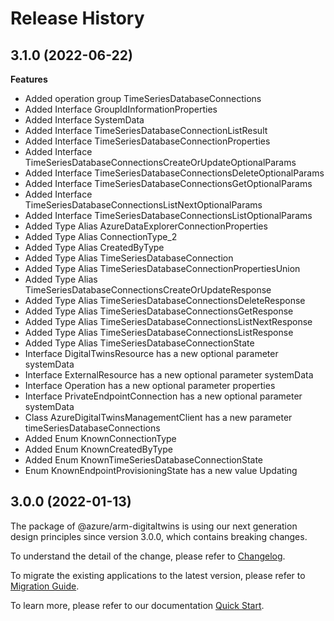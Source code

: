 # Release History
    
## 3.1.0 (2022-06-22)
    
**Features**

  - Added operation group TimeSeriesDatabaseConnections
  - Added Interface GroupIdInformationProperties
  - Added Interface SystemData
  - Added Interface TimeSeriesDatabaseConnectionListResult
  - Added Interface TimeSeriesDatabaseConnectionProperties
  - Added Interface TimeSeriesDatabaseConnectionsCreateOrUpdateOptionalParams
  - Added Interface TimeSeriesDatabaseConnectionsDeleteOptionalParams
  - Added Interface TimeSeriesDatabaseConnectionsGetOptionalParams
  - Added Interface TimeSeriesDatabaseConnectionsListNextOptionalParams
  - Added Interface TimeSeriesDatabaseConnectionsListOptionalParams
  - Added Type Alias AzureDataExplorerConnectionProperties
  - Added Type Alias ConnectionType_2
  - Added Type Alias CreatedByType
  - Added Type Alias TimeSeriesDatabaseConnection
  - Added Type Alias TimeSeriesDatabaseConnectionPropertiesUnion
  - Added Type Alias TimeSeriesDatabaseConnectionsCreateOrUpdateResponse
  - Added Type Alias TimeSeriesDatabaseConnectionsDeleteResponse
  - Added Type Alias TimeSeriesDatabaseConnectionsGetResponse
  - Added Type Alias TimeSeriesDatabaseConnectionsListNextResponse
  - Added Type Alias TimeSeriesDatabaseConnectionsListResponse
  - Added Type Alias TimeSeriesDatabaseConnectionState
  - Interface DigitalTwinsResource has a new optional parameter systemData
  - Interface ExternalResource has a new optional parameter systemData
  - Interface Operation has a new optional parameter properties
  - Interface PrivateEndpointConnection has a new optional parameter systemData
  - Class AzureDigitalTwinsManagementClient has a new parameter timeSeriesDatabaseConnections
  - Added Enum KnownConnectionType
  - Added Enum KnownCreatedByType
  - Added Enum KnownTimeSeriesDatabaseConnectionState
  - Enum KnownEndpointProvisioningState has a new value Updating
    
    
## 3.0.0 (2022-01-13)

The package of @azure/arm-digitaltwins is using our next generation design principles since version 3.0.0, which contains breaking changes.

To understand the detail of the change, please refer to [Changelog](https://aka.ms/js-track2-changelog).

To migrate the existing applications to the latest version, please refer to [Migration Guide](https://aka.ms/js-track2-migration-guide).

To learn more, please refer to our documentation [Quick Start](https://aka.ms/js-track2-quickstart).

